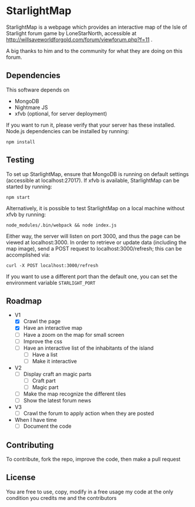 # StarlightMap

StarlightMap is a webpage which provides an interactive map of the Isle of Starlight forum game by LoneStarNorth, accessible at http://willsaveworldforgold.com/forum/viewforum.php?f=11 .

A big thanks to him and to the community for what they are doing on this forum.

## Dependencies
This software depends on
 - MongoDB
 - Nightmare JS
 - xfvb (optional, for server deployment)

If you want to run it, please verify that your server has these installed. Node.js dependencies can be installed by running:
```
npm install
```

## Testing
To set up StarlightMap, ensure that MongoDB is running on default settings (accessible at localhost:27017). If xfvb is available, StarlightMap can be started by running:
```
npm start
```

Alternatively, it is possible to test StarlightMap on a local machine without xfvb by running:
```
node_modules/.bin/webpack && node index.js
```

Either way, the server will listen on port 3000, and thus the page can be viewed at localhost:3000. In order to retrieve or update data (including the map image), send a POST request to localhost:3000/refresh; this can be accomplished via:
```
curl -X POST localhost:3000/refresh
```

If you want to use a different port than the default one, you can set the environment variable `STARLIGHT_PORT`

## Roadmap
- V1
  - [x] Crawl the page
  - [x] Have an interactive map
  - [ ] Have a zoom on the map for small screen
  - [ ] Improve the css
  - [ ] Have an interactive list of the inhabitants of the island
    - [ ] Have a list
    - [ ] Make it interactive
- V2
  - [ ] Display craft an magic parts
    - [ ] Craft part
    - [ ] Magic part
  - [ ] Make the map recognize the different tiles
  - [ ] Show the latest forum news
- V3
  - [ ] Crawl the forum to apply action when they are posted
- When I have time
  - [ ] Document the code

## Contributing
To contribute, fork the repo, improve the code, then make a pull request

## License
You are free to use, copy, modify in a free usage my code at the only condition you credits me and the contributors
